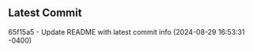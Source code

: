 
## Latest Commit
65f15a5 - Update README with latest commit info (2024-08-29 16:53:31 -0400) <Yunxi-Zhou>
